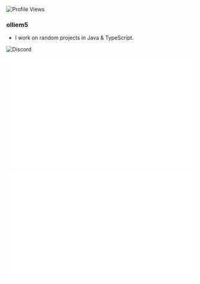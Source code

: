 ![Profile Views](https://komarev.com/ghpvc/?username=olliem5)

### olliem5
 - I work on random projects in Java & TypeScript.

![Discord](https://discord.c99.nl/widget/theme-1/413924242271371264.png)

![Statistics Overview](https://raw.githubusercontent.com/olliem5/github-stats/master/generated/overview.svg) 
![Languages Overview](https://raw.githubusercontent.com/olliem5/github-stats/master/generated/languages.svg)
